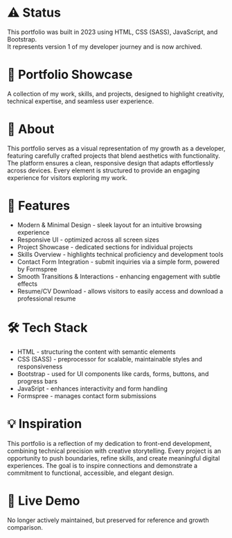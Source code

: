 # ⚠️ Status
This portfolio was built in 2023 using HTML, CSS (SASS), JavaScript, and Bootstrap.  
It represents version 1 of my developer journey and is now archived.  

# 🎨 Portfolio Showcase
A collection of my work, skills, and projects, designed to highlight creativity, technical expertise, and seamless user experience.

# 📖 About 
This portfolio serves as a visual representation of my growth as a developer, featuring carefully crafted projects that blend aesthetics with functionality. The platform ensures a clean, responsive design that adapts effortlessly across devices. Every element is structured to provide an engaging experience for visitors exploring my work. 

# 🚀 Features
- Modern & Minimal Design - sleek layout for an intuitive browsing experience
- Responsive UI - optimized across all screen sizes
- Project Showcase - dedicated sections for individual projects
- Skills Overview - highlights technical proficiency and development tools
- Contact Form Integration - submit inquiries via a simple form, powered by Formspree
- Smooth Transitions & Interactions - enhancing engagement with subtle effects
- Resume/CV Download - allows visitors to easily access and download a professional resume

# 🛠️ Tech Stack
- HTML - structuring the content with semantic elements
- CSS (SASS) - preprocessor for scalable, maintainable styles and responsiveness
- Bootstrap - used for UI components like cards, forms, buttons, and progress bars
- JavaSript - enhances interactivity and form handling
- Formspree - manages contact form submissions

# 💡 Inspiration
This portfolio is a reflection of my dedication to front-end development, combining technical precision with creative storytelling. Every project is an opportunity to push boundaries, refine skills, and create meaningful digital experiences. The goal is to inspire connections and demonstrate a commitment to functional, accessible, and elegant design.

# 🔗 Live Demo
No longer actively maintained, but preserved for reference and growth comparison.
